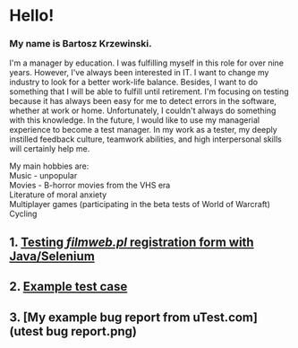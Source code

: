 # Hello! 
### My name is **Bartosz Krzewinski.**

I'm a manager by education. I was fulfilling myself in this role for over nine years. However, I've always been interested in IT. I want to change my industry to look for a better work-life balance. Besides, I want to do something that I will be able to fulfill until retirement. I'm focusing on testing because it has always been easy for me to detect errors in the software, whether at work or home. Unfortunately, I couldn't always do something with this knowledge. In the future, I would like to use my managerial experience to become a test manager. In my work as a tester, my deeply instilled feedback culture, teamwork abilities, and high interpersonal skills will certainly help me.

My main hobbies are:  
Music - unpopular  
Movies - B-horror movies from the VHS era  
Literature of moral anxiety  
Multiplayer games (participating in the beta tests of World of Warcraft)  
Cycling  

## 1. [Testing ***filmweb.pl*** registration form with Java/Selenium](src/main/java/RejestracjaFilmweb.java)  

## 2. [Example test case](testcase.png)  

## 3. [My example bug report from uTest.com] (utest bug report.png)

